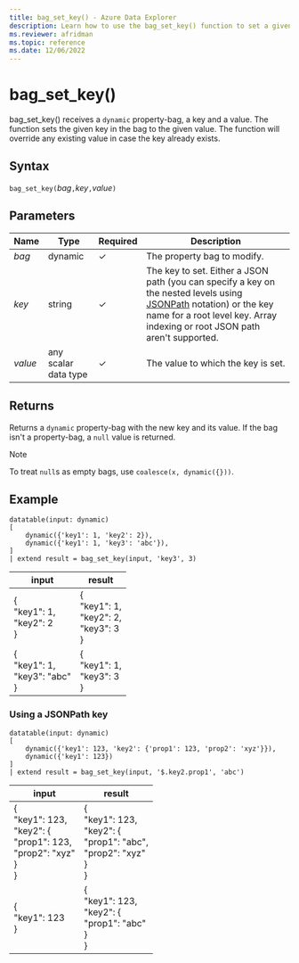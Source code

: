 ```yaml
---
title: bag_set_key() - Azure Data Explorer
description: Learn how to use the bag_set_key() function to set a given key to a given value in a dynamic property-bag. 
ms.reviewer: afridman
ms.topic: reference
ms.date: 12/06/2022
---
```

# bag_set_key()

bag_set_key() receives a `dynamic` property-bag, a key and a value. The function sets the given key in the bag to the given value. The function will override any existing value in case the key already exists.

## Syntax

`bag_set_key(`*bag*`,`*key*`,`*value*`)`

## Parameters

| Name | Type | Required | Description |
| -- | -- | -- | -- |
| *bag* | dynamic | &check; | The property bag to modify. |
| *key* | string | &check; | The key to set. Either a JSON path (you can specify a key on the nested levels using [JSONPath](jsonpath.md) notation) or the key name for a root level key. Array indexing or root JSON path aren't supported. |
| *value* | any scalar data type | &check; | The value to which the key is set. |

## Returns

Returns a `dynamic` property-bag with the new key and its value. If the bag isn't a property-bag, a `null` value is returned.

> [!NOTE]
> To treat `null`s as empty bags, use `coalesce(x, dynamic({}))`​.

## Example

<!-- csl: https://help.kusto.windows.net/Samples -->
```kusto
datatable(input: dynamic)
[
    dynamic({'key1': 1, 'key2': 2}),
    dynamic({'key1': 1, 'key3': 'abc'}),
]
| extend result = bag_set_key(input, 'key3', 3)
```

|input|result|
|---|---|
|{<br>  "key1": 1,<br>  "key2": 2<br>}|{<br>  "key1": 1,<br>  "key2": 2,<br>  "key3": 3<br>}|
|{<br>  "key1": 1,<br>  "key3": "abc"<br>}|{<br>  "key1": 1,<br>  "key3": 3<br>}|

### Using a JSONPath key

<!-- csl: https://help.kusto.windows.net/Samples -->
```kusto
datatable(input: dynamic)
[
    dynamic({'key1': 123, 'key2': {'prop1': 123, 'prop2': 'xyz'}}),
    dynamic({'key1': 123})
]
| extend result = bag_set_key(input, '$.key2.prop1', 'abc')
```

|input|result|
|---|---|
|{<br>  "key1": 123,<br>  "key2": {<br>  "prop1": 123,<br>  "prop2": "xyz"<br>}<br>}|{<br>  "key1": 123,<br>  "key2": {<br>  "prop1": "abc",<br>  "prop2": "xyz"<br>}<br>}|
|{<br>  "key1": 123<br>}|{<br>  "key1": 123,<br>  "key2": {<br>  "prop1": "abc"<br>}<br>}|
